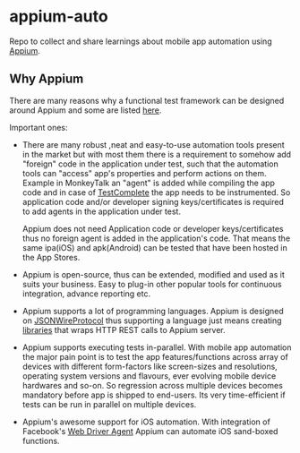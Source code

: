 # appium-auto

Repo to collect and share learnings about mobile app automation using [Appium](http://appium.io/).

## Why Appium
There are many reasons why a functional test framework can be designed around Appium and some are listed [here](https://stackoverflow.com/questions/28363221/advantages-and-disadvantages-of-appium).

Important ones:
* There are many robust ,neat and easy-to-use automation tools present in the market but with most them there is a requirement to somehow add "foreign" code in the application under test, such that the automation tools can "access" app's properties and perform actions on them. 
Example in MonkeyTalk an "agent" is added while compiling the app code and in case of [TestComplete](https://smartbear.com/product/testcomplete/pricing/) the app needs to be instrumented. So application code and/or developer signing keys/certificates is required to add agents in the application under test.  

   Appium does not need Application code or developer keys/certificates thus no foreign agent is added in the application's code. That means the same ipa(iOS) and apk(Android) can be tested that have been hosted in the App Stores.

* Appium is open-source, thus can be extended, modified and used as it suits your business. Easy to plug-in other popular tools for continuous integration, advance reporting etc.

* Appium supports a lot of programming languages. Appium is designed on [JSONWireProtocol](https://github.com/SeleniumHQ/selenium/wiki/JsonWireProtocol) thus supporting a language just means creating [libraries](http://appium.io/docs/en/about-appium/appium-clients/index.html) that wraps HTTP REST calls to Appium server. 

* Appium supports executing tests in-parallel. With mobile app automation the major pain point is to test the app features/functions across array of devices with different form-factors like screen-sizes and resolutions, operating system versions and flavours, ever evolving mobile device hardwares and so-on. So regression across multiple devices becomes mandatory before app is shipped to end-users. Its very time-efficient if tests can be run in parallel on multiple devices.

* Appium's awesome support for iOS automation. With integration of Facebook's [Web Driver Agent](https://github.com/facebook/WebDriverAgent) Appium can automate iOS sand-boxed functions.
